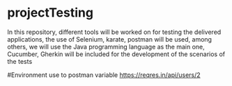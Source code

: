 # projectTesting
In this repository, different tools will be worked on for testing the delivered applications, the use of Selenium, karate, postman will be used, among others, we will use the Java programming language as the main one, Cucumber, Gherkin will be included for the development of the scenarios of the tests

#Environment use to postman variable https://reqres.in/api/users/2
